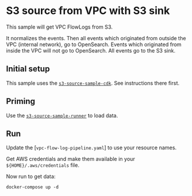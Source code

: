 # S3 source from VPC with S3 sink

This sample will get VPC FlowLogs from S3.

It normalizes the events.
Then all events which originated from outside the VPC (internal network), go to OpenSearch.
Events which originated from inside the VPC will not go to OpenSearch.
All events go to the S3 sink.

## Initial setup

This sample uses the [`s3-source-sample-cdk`](../../support/s3-source-sample/s3-source-sample-cdk).
See instructions there first.

## Priming

Use the [`s3-source-sample-runner`](../../support/s3-source-sample-runner) to load data.

## Run

Update the [`vpc-flow-log-pipeline.yaml`] to use your resource names.

Get AWS credentials and make them available in your `${HOME}/.aws/credentials` file.

Now run to get data:

```
docker-compose up -d 
```
